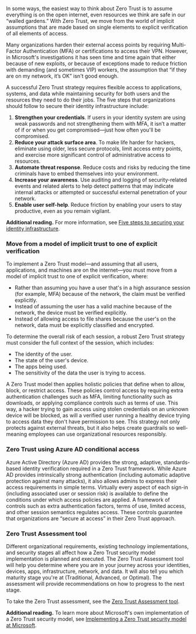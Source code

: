 In some ways, the easiest way to think about Zero Trust is to assume everything is on the open internet, even resources we think are safe in our “walled gardens.” With Zero Trust, we move from the world of implicit assumptions that are made based on single elements to explicit verification of all elements of access.

Many organizations harden their external access points by requiring Multi-Factor Authentication (MFA) or certifications to access their VPN. However, in Microsoft's investigations it has seen time and time again that either because of new exploits, or because of exceptions made to reduce friction with demanding (and sometimes VIP) workers, the assumption that “if they are on my network, it’s OK” isn't good enough.

A successful Zero Trust strategy requires flexible access to applications, systems, and data while maintaining security for both users and the resources they need to do their jobs. The five steps that organizations should follow to secure their identity infrastructure include:

1.  **Strengthen your credentials**. If users in your identity system are using weak passwords and not strengthening them with MFA, it isn’t a matter of if or when you get compromised—just how often you'll be compromised.
2.  **Reduce your attack surface area**. To make life harder for hackers, eliminate using older, less secure protocols, limit access entry points, and exercise more significant control of administrative access to resources.
3.  **Automate threat response**. Reduce costs and risks by reducing the time criminals have to embed themselves into your environment.
4.  **Increase your awareness**. Use auditing and logging of security-related events and related alerts to help detect patterns that may indicate internal attacks or attempted or successful external penetration of your network.
5.  **Enable user self-help**. Reduce friction by enabling your users to stay productive, even as you remain vigilant.

**Additional reading.** For more information, see [Five steps to securing your identity infrastructure](/azure/security/fundamentals/steps-secure-identity).<br>

### Move from a model of implicit trust to one of explicit verification

To implement a Zero Trust model—and assuming that all users, applications, and machines are on the internet—you must move from a model of implicit trust to one of explicit verification, where:

 -  Rather than assuming you have a user that's in a high assurance session (for example, MFA) because of the network, the claim must be verified explicitly.
 -  Instead of assuming the user has a valid machine because of the network, the device must be verified explicitly.
 -  Instead of allowing access to file shares because the user's on the network, data must be explicitly classified and encrypted.

To determine the overall risk of each session, a robust Zero Trust strategy must consider the full context of the session, which includes:

 -  The identity of the user.
 -  The state of the user's device.
 -  The apps being used.
 -  The sensitivity of the data the user is trying to access.

A Zero Trust model then applies holistic policies that define when to allow, block, or restrict access. These policies control access by requiring extra authentication challenges such as MFA, limiting functionality such as downloads, or applying compliance controls such as terms of use. This way, a hacker trying to gain access using stolen credentials on an unknown device will be blocked, as will a verified user running a healthy device trying to access data they don't have permission to see. This strategy not only protects against external threats, but it also helps create guardrails so well-meaning employees can use organizational resources responsibly.

### Zero Trust using Azure AD conditional access

Azure Active Directory (Azure AD) provides the strong, adaptive, standards-based identity verification required in a Zero Trust framework. While Azure AD provides intrinsically strong authentication (including automatic adaptive protection against many attacks), it also allows admins to express their access requirements in simple terms. Virtually every aspect of each sign-in (including associated user or session risk) is available to define the conditions under which access policies are applied. A framework of controls such as extra authentication factors, terms of use, limited access, and other session semantics regulates access. These controls guarantee that organizations are “secure at access” in their Zero Trust approach.

### Zero Trust Assessment tool

Different organizational requirements, existing technology implementations, and security stages all affect how a Zero Trust security model implementation is planned and executed. The Zero Trust Assessment tool will help you determine where you are in your journey across your identities, devices, apps, infrastructure, network, and data. It will also tell you which maturity stage you're at (Traditional, Advanced, or Optimal). The assessment will provide recommendations on how to progress to the next stage.

To take the Zero Trust assessment, see the [Zero Trust Assessment tool](https://info.microsoft.com/ww-landing-Zero-Trust-Assessment.html?azure-portal=true).

**Additional reading.** To learn more about Microsoft's own implementation of a Zero Trust security model, see [Implementing a Zero Trust security model at Microsoft](https://www.microsoft.com/itshowcase/implementing-a-zero-trust-security-model-at-microsoft?azure-portal=true).
